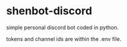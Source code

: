 # shenbot-discord
simple personal discord bot coded in python.

tokens and channel ids are within the .env file.
